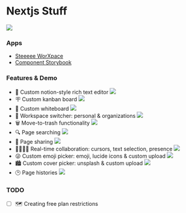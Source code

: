 # Nextjs Stuff

![](./docs/img/landing.png)

### Apps

- [Steeeee WorXpace](https://worxpace.steeeee0223.vercel.app/)
- [Component Storybook](https://storybook.steeeee0223.vercel.app/)

### Features & Demo

- 🤑 Custom notion-style rich text editor ![](./docs/img/notion-editor.png)
- 🪧 Custom kanban board ![](./docs/img/kanban.png)
- 💅 Custom whiteboard ![](./docs/img/whiteboard.png)
- 🚀 Workspace switcher: personal & organizations ![](./docs/img/workspace-switcher.png)
- 🗑️ Move-to-trash functionality ![](./docs/img/trash.png)
- 🔍 Page searching ![](./docs/img/searching.png)
- 🔗 Page sharing ![](./docs/img/sharing.png)
- 👨‍👨‍👧‍👦 Real-time collaboration: cursors, text selection, presence ![](./docs/img/collaborative.png)
- 😜 Custom emoji picker: emoji, lucide icons & custom upload ![](./docs/img/icon-picker.png)
- 🏙️ Custom cover picker: unsplash & custom upload ![](./docs/img/cover-picker.png)
- 🕑 Page histories ![](./docs/img/history.png)

### TODO

- [ ] 🗺️ Creating free plan restrictions
